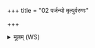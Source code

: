 +++
title = "02 पर्जन्यो मृत्युर्वरुणः"

+++
<details><summary>मूलम् (WS)</summary>

पर्जन्यो मृत्युर्वरुणः सोम ओषधयः पयः ॥  
जीमूता आसन् सत्वानस्तैरिदं स्वराभरन् ॥ ३ ॥
</details>